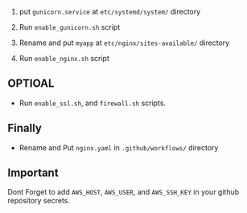 1. put `gunicorn.service` at `etc/systemd/system/` directory
2. Run `enable_gunicorn.sh` script

3. Rename and put `myapp` at `etc/nginx/sites-available/` directory
4. Run `enable_nginx.sh` script

## OPTIOAL
- Run `enable_ssl.sh`, and `firewall.sh` scripts.

## Finally

- Rename and Put `nginx.yaml` in `.github/workflows/` directory

## Important

Dont Forget to add `AWS_HOST`, `AWS_USER`, and `AWS_SSH_KEY` in your github repository secrets.